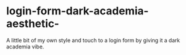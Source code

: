 # login-form-dark-academia-aesthetic-
A little bit of my own style and touch to a login form by giving it a dark academia vibe.
